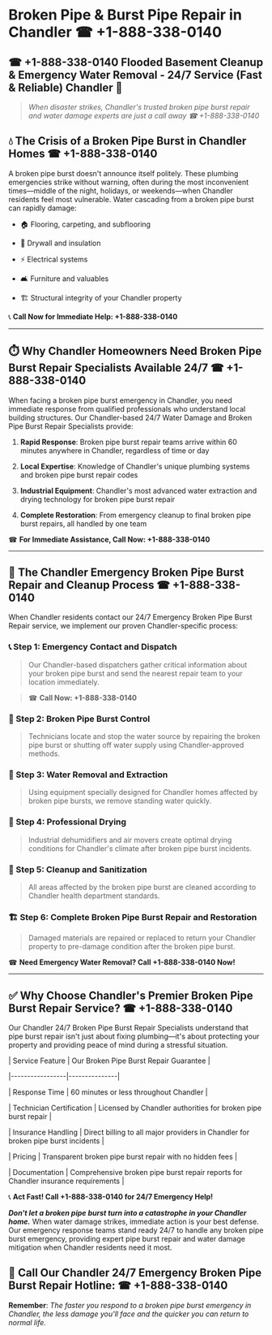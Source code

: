 # Broken Pipe & Burst Pipe Repair in Chandler ☎ +1-888-338-0140  
## ☎ +1-888-338-0140 Flooded Basement Cleanup & Emergency Water Removal - 24/7 Service (Fast & Reliable) Chandler 🚨  

> *When disaster strikes, Chandler's trusted broken pipe burst repair and water damage experts are just a call away ☎ +1-888-338-0140*  

## 💧 The Crisis of a Broken Pipe Burst in Chandler Homes ☎ +1-888-338-0140  

A broken pipe burst doesn't announce itself politely. These plumbing emergencies strike without warning, often during the most inconvenient times—middle of the night, holidays, or weekends—when Chandler residents feel most vulnerable. Water cascading from a broken pipe burst can rapidly damage:  

* 🏠 Flooring, carpeting, and subflooring  
* 🧱 Drywall and insulation  
* ⚡ Electrical systems  
* 🛋️ Furniture and valuables  
* 🏗️ Structural integrity of your Chandler property  

📞 **Call Now for Immediate Help: +1-888-338-0140**  

---  

## ⏱️ Why Chandler Homeowners Need Broken Pipe Burst Repair Specialists Available 24/7 ☎ +1-888-338-0140  

When facing a broken pipe burst emergency in Chandler, you need immediate response from qualified professionals who understand local building structures. Our Chandler-based 24/7 Water Damage and Broken Pipe Burst Repair Specialists provide:  

1. **Rapid Response**: Broken pipe burst repair teams arrive within 60 minutes anywhere in Chandler, regardless of time or day  
2. **Local Expertise**: Knowledge of Chandler's unique plumbing systems and broken pipe burst repair codes  
3. **Industrial Equipment**: Chandler's most advanced water extraction and drying technology for broken pipe burst repair  
4. **Complete Restoration**: From emergency cleanup to final broken pipe burst repairs, all handled by one team  

☎ **For Immediate Assistance, Call Now: +1-888-338-0140**  

---  

## 🔧 The Chandler Emergency Broken Pipe Burst Repair and Cleanup Process ☎ +1-888-338-0140  

When Chandler residents contact our 24/7 Emergency Broken Pipe Burst Repair service, we implement our proven Chandler-specific process:  

### 📞 Step 1: Emergency Contact and Dispatch  
> Our Chandler-based dispatchers gather critical information about your broken pipe burst and send the nearest repair team to your location immediately.  
> ☎ **Call Now: +1-888-338-0140**  

### 🚿 Step 2: Broken Pipe Burst Control  
> Technicians locate and stop the water source by repairing the broken pipe burst or shutting off water supply using Chandler-approved methods.  

### 🌊 Step 3: Water Removal and Extraction  
> Using equipment specially designed for Chandler homes affected by broken pipe bursts, we remove standing water quickly.  

### 💨 Step 4: Professional Drying  
> Industrial dehumidifiers and air movers create optimal drying conditions for Chandler's climate after broken pipe burst incidents.  

### 🧼 Step 5: Cleanup and Sanitization  
> All areas affected by the broken pipe burst are cleaned according to Chandler health department standards.  

### 🏗️ Step 6: Complete Broken Pipe Burst Repair and Restoration  
> Damaged materials are repaired or replaced to return your Chandler property to pre-damage condition after the broken pipe burst.  

☎ **Need Emergency Water Removal? Call +1-888-338-0140 Now!**  

---  

## ✅ Why Choose Chandler's Premier Broken Pipe Burst Repair Service? ☎ +1-888-338-0140  

Our Chandler 24/7 Broken Pipe Burst Repair Specialists understand that pipe burst repair isn't just about fixing plumbing—it's about protecting your property and providing peace of mind during a stressful situation.  

| Service Feature | Our Broken Pipe Burst Repair Guarantee |  
|-----------------|---------------|  
| Response Time | 60 minutes or less throughout Chandler |  
| Technician Certification | Licensed by Chandler authorities for broken pipe burst repair |  
| Insurance Handling | Direct billing to all major providers in Chandler for broken pipe burst incidents |  
| Pricing | Transparent broken pipe burst repair with no hidden fees |  
| Documentation | Comprehensive broken pipe burst repair reports for Chandler insurance requirements |  

📞 **Act Fast! Call +1-888-338-0140 for 24/7 Emergency Help!**  

***Don't let a broken pipe burst turn into a catastrophe in your Chandler home.*** When water damage strikes, immediate action is your best defense. Our emergency response teams stand ready 24/7 to handle any broken pipe burst emergency, providing expert pipe burst repair and water damage mitigation when Chandler residents need it most.  

## 📱 Call Our Chandler 24/7 Emergency Broken Pipe Burst Repair Hotline: ☎ +1-888-338-0140  

**Remember**: *The faster you respond to a broken pipe burst emergency in Chandler, the less damage you'll face and the quicker you can return to normal life.*